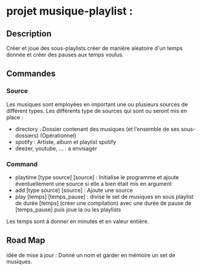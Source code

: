 # projet musique-playlist :

## Description
Créer et joue des sous-playlists créer de manière aléatoire d'un temps donnée et créer des
pauses aux temps voulus.

## Commandes 

### Source
Les musiques sont employées en important une ou plusieurs sources de différent types.
Les différents type de sources qui sont ou seront mis en place :
* directory : Dossier contenant des musiques (et l'ensemble de ses sous-dossiers) (Opérationnel)
* spotify : Artiste, album et playlist spotify 
* deezer, youtube, ... : a envisager  
  
### Command

* playtime [type source] [source]  : Initialise le programme et ajoute éventuellement une source si elle a bien était mis en argument
* add [type source] [source] : Ajoute une source 
* play [temps] [temps_pause] : divise le set de musiques en sous playlist de durée [temps] (créer une compilation) avec une durée de pause de [temps_pause] puis joue la ou les playlists  


Les temps sont à donner en minutes et en valeur entière.

## Road Map


idée de mise à jour :
	Donné un nom et garder en mémoire un set de musiques.


